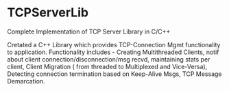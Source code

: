 # TCPServerLib
Complete Implementation of TCP Server Library in C/C++

Cretated a C++ Library which provides TCP-Connection Mgmt functionality to application. Functionality includes - Creating Multithreaded Clients, notif about client connection/disconnection/msg recvd, maintaining stats per client, Client Migration ( from threaded to Multiplexed and Vice-Versa), Detecting connection termination based on Keep-Alive Msgs, TCP Message Demarcation.
